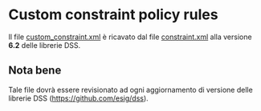 # Custom constraint policy rules

Il file [custom_constraint.xml](custom_constraint.xml) è ricavato dal file [constraint.xml](https://github.com/esig/dss/blob/6.2/dss-policy-jaxb/src/main/resources/policy/constraint.xml) alla versione **6.2** delle librerie DSS.

## Nota bene

Tale file dovrà essere revisionato ad ogni aggiornamento di versione delle librerie DSS (https://github.com/esig/dss).